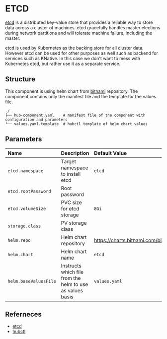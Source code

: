 # ETCD

[etcd](https://etcd.io) is a distributed key-value store that provides a reliable way to store data across a cluster of machines. etcd gracefully handles master elections during network partitions and will tolerate machine failure, including the master.

etcd is used by Kubernetes as the backing store for all cluster data. However etcd can be used for other purposes as well such as backend for services such as KNative. In this case we don't want to mess with Kubernetes etcd, but rather use it as a separate service.

## Structure

This component is using helm chart from [bitnami](https://charts.bitnami.com/bitnami) repository. The component contains only the manifest file and the template for the values file.

```text
./
├── hub-component.yaml    # manifest file of the component with configuration and parameters
└── values.yaml.template  # hubctl template of helm chart values
```

## Parameters

| Name      | Description | Default Value | Required
| :-------- | :--------   | :--------     | :--:
`etcd.namespace` | Target namespace to install etcd | `etcd` | x |
`etcd.rootPassword` | Root password |  | x |
`etcd.volumeSize` | PVC size for etcd storage | `8Gi` | x |
`storage.class` | PV storage class | | |
`helm.repo` | Helm chart repository | <https://charts.bitnami.com/bitnami> | x |
`helm.chart` | Helm chart name | `etcd` | x |
`helm.baseValuesFile` | Instructs which file from the helm to use as values basis | `values.yaml` | |

## Referneces

* [etcd](https://etcd.io)
* [hubctl](superhub.io)
